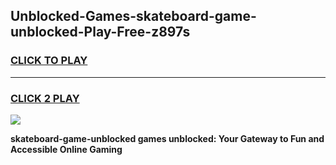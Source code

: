 
## Unblocked-Games-skateboard-game-unblocked-Play-Free-z897s
<h3>
<a href="https://premium76.site?title=skateboard-game-unblocked&ref=18A1">CLICK TO PLAY</a></h3>
<hr>

<h3>
<a href="https://premium76.site?title=skateboard-game-unblocked&ref=18A1">CLICK 2 PLAY</a>
  
</h3>

<a href="https://premium76.site?title=skateboard-game-unblocked&ref=18A1"><img src="https://clearcache.store/games.png"></a>


**skateboard-game-unblocked games unblocked: Your Gateway to Fun and Accessible Online Gaming**
